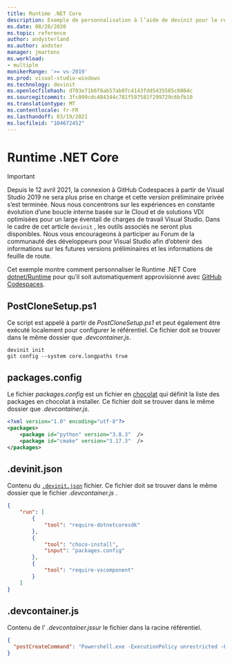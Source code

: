 ```yaml
---
title: Runtime .NET Core
description: Exemple de personnalisation à l’aide de devinit pour le référentiel dotnet/Runtime.
ms.date: 08/28/2020
ms.topic: reference
author: andysterland
ms.author: andster
manager: jmartens
ms.workload:
- multiple
monikerRange: '>= vs-2019'
ms.prod: visual-studio-windows
ms.technology: devinit
ms.openlocfilehash: d703e71b6f8ab57ab07c4143fdd5435585c6004c
ms.sourcegitcommit: 3fc099cdc484344c781f597581f299729c6bfb10
ms.translationtype: MT
ms.contentlocale: fr-FR
ms.lasthandoff: 03/19/2021
ms.locfileid: "104672452"
---
```

# <a name="net-core-runtime"></a>Runtime .NET Core

> [!IMPORTANT]
> Depuis le 12 avril 2021, la connexion à GitHub Codespaces à partir de Visual Studio 2019 ne sera plus prise en charge et cette version préliminaire privée s’est terminée. Nous nous concentrons sur les expériences en constante évolution d’une boucle interne basée sur le Cloud et de solutions VDI optimisées pour un large éventail de charges de travail Visual Studio. Dans le cadre de cet article `devinit` , les outils associés ne seront plus disponibles. Nous vous encourageons à participer au Forum de la communauté des développeurs pour Visual Studio afin d’obtenir des informations sur les futures versions préliminaires et les informations de feuille de route.

Cet exemple montre comment personnaliser le Runtime .NET Core [dotnet/Runtime](https://github.com/dotnet/runtime) pour qu’il soit automatiquement approvisionné avec [GitHub Codespaces](https://github.com/features/codespaces).

## <a name="postclonesetupps1"></a>PostCloneSetup.ps1

Ce script est appelé à partir de _PostCloneSetup.ps1_ et peut également être exécuté localement pour configurer le référentiel. Ce fichier doit se trouver dans le même dossier que _.devcontainer.js_.

```console
devinit init
git config --system core.longpaths true
```

## <a name="packagesconfig"></a>packages.config

Le fichier _packages.config_ est un fichier en [chocolat](https://chocolatey.org/) qui définit la liste des packages en chocolat à installer. Ce fichier doit se trouver dans le même dossier que _.devcontainer.js_.

```xml
<?xml version="1.0" encoding="utf-8"?>
<packages>
    <package id="python" version="3.8.3"  />
    <package id="cmake" version="3.17.3"  />
</packages>
```

## <a name="devinitjson"></a>.devinit.json

Contenu du [`.devinit.json`](devinit-json.md) fichier. Ce fichier doit se trouver dans le même dossier que le fichier _.devcontainer.js_ .

```json
{
    "run": [
        {
            "tool": "require-dotnetcoresdk"
        },
        {
            "tool": "choco-install",
            "input": "packages.config"
        },
        {
            "tool": "require-vscomponent"
        }
    ]
}
```

## <a name="devcontainerjson"></a>.devcontainer.js

Contenu de l' _.devcontainer.jssur_ le fichier dans la racine référentiel.

```json
{
  "postCreateCommand": "Powershell.exe -ExecutionPolicy unrestricted -File .\\PostCloneSetup.ps1"
}
```
